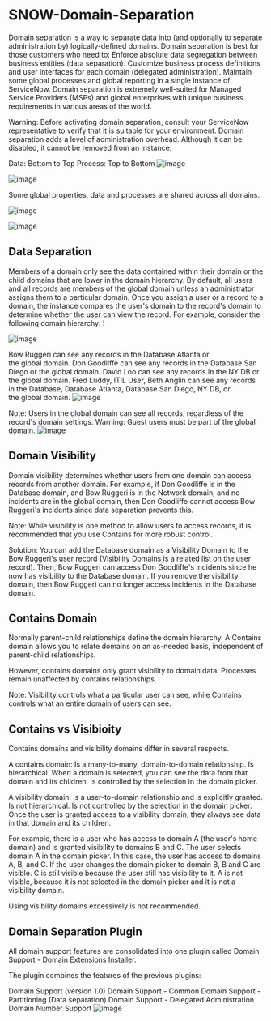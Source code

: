 # SNOW-Domain-Separation

Domain separation is a way to separate data into (and optionally to separate administration by) logically-defined domains. Domain separation is best for those customers who need to:
Enforce absolute data segregation between business entities (data separation).
Customize business process definitions and user interfaces for each domain (delegated administration).
Maintain some global processes and global reporting in a single instance of ServiceNow.
Domain separation is extremely well-suited for Managed Service Providers (MSPs) and global enterprises with unique business requirements in various areas of the world.

Warning: Before activating domain separation, consult your ServiceNow representative to verify that it is suitable for your environment. Domain separation adds a level of administration overhead. Although it can be disabled, it cannot be removed from an instance.

Data: Bottom to Top
Process: Top to Bottom
![image](https://user-images.githubusercontent.com/12488769/148668327-cbb5a281-e2cc-4201-b581-f6b567c360b1.png)

![image](https://user-images.githubusercontent.com/12488769/148668321-bf136fa5-c56f-4d7f-8bd5-a76d1f3cbae3.png)

Some global properties, data and processes are shared across all domains.


![image](https://user-images.githubusercontent.com/12488769/148668348-724e91d3-6e01-46de-81da-6fff472f7e6d.png)

![image](https://user-images.githubusercontent.com/12488769/148668358-543b0b8d-f142-439f-b5b1-abf6a56f0881.png)

## Data Separation
Members of a domain only see the data contained within their domain or the child domains that are lower in the domain hierarchy. By default, all users and all records are members of the global domain unless an administrator assigns them to a particular domain. Once you assign a user or a record to a domain, the instance compares the user's domain to the record's domain to determine whether the user can view the record. For example, consider the following domain hierarchy: !

![image](https://user-images.githubusercontent.com/12488769/148668380-479e16c9-0112-4177-917d-5b528e92917c.png)

Bow Ruggeri can see any records in the Database Atlanta or the global domain.
Don Goodliffe can see any records in the Database San Diego or the global domain.
David Loo can see any records in the NY DB or the global domain.
Fred Luddy, ITIL User, Beth Anglin can see any records in the Database, Database Atlanta, Database San Diego, NY DB, or the global domain.
![image](https://user-images.githubusercontent.com/12488769/148668391-5e90ae89-d694-4aa1-b8ea-e5d9d1cbc757.png)

Note: Users in the global domain can see all records, regardless of the record's domain settings.
Warning: Guest users must be part of the global domain.
![image](https://user-images.githubusercontent.com/12488769/148668397-8bd6dfa9-f90a-4c34-88f9-a61f90f5f1ed.png)

## Domain Visibility
 Domain visibility determines whether users from one domain can access records from another domain.
For example, if Don Goodliffe is in the Database domain, and Bow Ruggeri is in the Network domain, and no incidents are in the global domain, then Don Goodliffe cannot access Bow Ruggeri's incidents since data separation prevents this. 


Note: While visibility is one method to allow users to access records, it is recommended that you use Contains for more robust control.


Solution: You can add the Database domain as a Visibility Domain to the Bow Ruggeri's user record (Visibility Domains is a related list on the user record). Then, Bow Ruggeri can access Don Goodliffe's incidents since he now has visibility to the Database domain. If you remove the visibility domain, then Bow Ruggeri can no longer access incidents in the Database domain.

## Contains Domain
Normally parent-child relationships define the domain hierarchy. A Contains domain allows you to relate domains on an as-needed basis, independent of parent-child relationships.

However, contains domains only grant visibility to domain data. Processes remain unaffected by contains relationships.

Note: Visibility controls what a particular user can see, while Contains controls what an entire domain of users can see.

## Contains vs Visibioity
Contains domains and visibility domains differ in several respects.

A contains domain: 
Is a many-to-many, domain-to-domain relationship.
Is hierarchical. When a domain is selected, you can see the data from that domain and its children.
Is controlled by the selection in the domain picker.

A visibility domain:
Is a user-to-domain relationship and is explicitly granted.
Is not hierarchical.
Is not controlled by the selection in the domain picker. Once the user is granted access to a visibility domain, they always see data in that domain and its children.

For example, there is a user who has access to domain A (the user's home domain) and is granted visibility to domains B and C. The user selects domain A in the domain picker. In this case, the user has access to domains A, B, and C. If the user changes the domain picker to domain B, B and C are visible. C is still visible because the user still has visibility to it. A is not visible, because it is not selected in the domain picker and it is not a visibility domain.

Using visibility domains excessively is not recommended.


## Domain Separation Plugin
All domain support features are consolidated into one plugin called Domain Support - Domain Extensions Installer.

The plugin combines the features of the previous plugins:

Domain Support (version 1.0)
Domain Support - Common
Domain Support - Partitioning (Data separation)
Domain Support - Delegated Administration
Domain Number Support
![image](https://user-images.githubusercontent.com/12488769/148668448-0498d2d3-03c4-436d-a946-283caa3be7b7.png)






